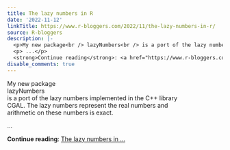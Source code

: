 ```yaml
---
title: The lazy numbers in R
date: '2022-11-12'
linkTitle: https://www.r-bloggers.com/2022/11/the-lazy-numbers-in-r/
source: R-bloggers
description: |-
  <p>My new package<br /> lazyNumbers<br /> is a port of the lazy numbers implemented in the C++ library<br /> CGAL. The lazy numbers represent the real numbers and<br /> arithmetic on these numbers is exact.</p>
  <p> ...</p>
  <strong>Continue reading</strong>: <a href="https://www.r-bloggers.com/2022/11/the-lazy-numbers-in-r/">The lazy numbers in ...
disable_comments: true
---
```

<p>My new package<br /> lazyNumbers<br /> is a port of the lazy numbers implemented in the C++ library<br /> CGAL. The lazy numbers represent the real numbers and<br /> arithmetic on these numbers is exact.</p>
<p> ...</p>
<strong>Continue reading</strong>: <a href="https://www.r-bloggers.com/2022/11/the-lazy-numbers-in-r/">The lazy numbers in ...